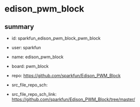 # edison_pwm_block
 
## summary 
* id: sparkfun_edison_pwm_block_pwm_block
* user: sparkfun
* name: edison_pwm_block
* board: pwm_block
* repo: https://github.com/sparkfun/Edison_PWM_Block



* src_file_repo_sch: 
* src_file_repo_sch_link: https://github.com/sparkfun/Edison_PWM_Block/tree/master/




